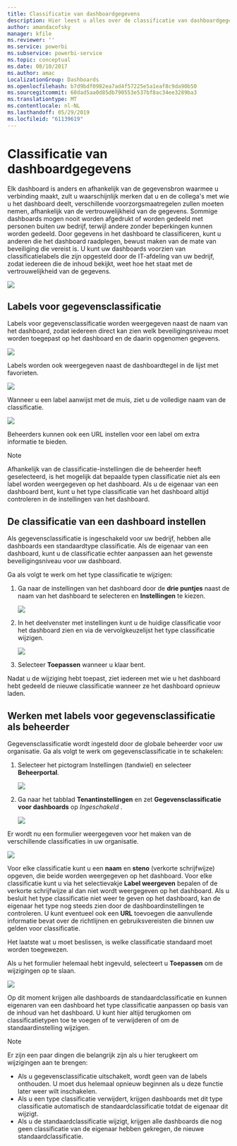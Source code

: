 ```yaml
---
title: Classificatie van dashboardgegevens
description: Hier leest u alles over de classificatie van dashboardgegevens, onder andere hoe een beheerder dit instelt en hoe de eigenaar van een dashboard de classificatie kan aanpassen.
author: amandacofsky
manager: kfile
ms.reviewer: ''
ms.service: powerbi
ms.subservice: powerbi-service
ms.topic: conceptual
ms.date: 08/10/2017
ms.author: amac
LocalizationGroup: Dashboards
ms.openlocfilehash: b7d9bdf0982ea7ad4f57225e5a1eaf8c9da90b50
ms.sourcegitcommit: 60dad5aa0d85db790553e537bf8ac34ee3289ba3
ms.translationtype: MT
ms.contentlocale: nl-NL
ms.lasthandoff: 05/29/2019
ms.locfileid: "61139619"
---
```

# <a name="dashboard-data-classification"></a>Classificatie van dashboardgegevens
Elk dashboard is anders en afhankelijk van de gegevensbron waarmee u verbinding maakt, zult u waarschijnlijk merken dat u en de collega's met wie u het dashboard deelt, verschillende voorzorgsmaatregelen zullen moeten nemen, afhankelijk van de vertrouwelijkheid van de gegevens. Sommige dashboards mogen nooit worden afgedrukt of worden gedeeld met personen buiten uw bedrijf, terwijl andere zonder beperkingen kunnen worden gedeeld. Door gegevens in het dashboard te classificeren, kunt u anderen die het dashboard raadplegen, bewust maken van de mate van beveiliging die vereist is. U kunt uw dashboards voorzien van classificatielabels die zijn opgesteld door de IT-afdeling van uw bedrijf, zodat iedereen die de inhoud bekijkt, weet hoe het staat met de vertrouwelijkheid van de gegevens.

![](media/service-data-classification/dashboard_tagged_as_hbi.png)

## <a name="data-classification-tags"></a>Labels voor gegevensclassificatie
Labels voor gegevensclassificatie worden weergegeven naast de naam van het dashboard, zodat iedereen direct kan zien welk beveiligingsniveau moet worden toegepast op het dashboard en de daarin opgenomen gegevens.

![](media/service-data-classification/tag_next_to_title.png)

Labels worden ook weergegeven naast de dashboardtegel in de lijst met favorieten.

![](media/service-data-classification/tag_on_dashboard_tile.png)

Wanneer u een label aanwijst met de muis, ziet u de volledige naam van de classificatie.

![](media/service-data-classification/tag_tooltip.png)

Beheerders kunnen ook een URL instellen voor een label om extra informatie te bieden.

> [!NOTE]
> Afhankelijk van de classificatie-instellingen die de beheerder heeft geselecteerd, is het mogelijk dat bepaalde typen classificatie niet als een label worden weergegeven op het dashboard. Als u de eigenaar van een dashboard bent, kunt u het type classificatie van het dashboard altijd controleren in de instellingen van het dashboard.
> 
> 

## <a name="setting-a-dashboards-classification"></a>De classificatie van een dashboard instellen
Als gegevensclassificatie is ingeschakeld voor uw bedrijf, hebben alle dashboards een standaardtype classificatie. Als de eigenaar van een dashboard, kunt u de classificatie echter aanpassen aan het gewenste beveiligingsniveau voor uw dashboard.

Ga als volgt te werk om het type classificatie te wijzigen:

1. Ga naar de instellingen van het dashboard door de **drie puntjes** naast de naam van het dashboard te selecteren en **Instellingen** te kiezen.
   
    ![](media/service-data-classification/dashboard_settings.png)
2. In het deelvenster met instellingen kunt u de huidige classificatie voor het dashboard zien en via de vervolgkeuzelijst het type classificatie wijzigen.
   
    ![](media/service-data-classification/classification_setting_dropdown.png)
3. Selecteer **Toepassen** wanneer u klaar bent.

Nadat u de wijziging hebt toepast, ziet iedereen met wie u het dashboard hebt gedeeld de nieuwe classificatie wanneer ze het dashboard opnieuw laden.

## <a name="working-with-data-classification-tags-as-an-admin"></a>Werken met labels voor gegevensclassificatie als beheerder
Gegevensclassificatie wordt ingesteld door de globale beheerder voor uw organisatie. Ga als volgt te werk om gegevensclassificatie in te schakelen:

1. Selecteer het pictogram Instellingen (tandwiel) en selecteer **Beheerportal**.
   
    ![](media/service-data-classification/admin_portal_in_settings.png)
2. Ga naar het tabblad **Tenantinstellingen** en zet **Gegevensclassificatie voor dashboards** op *Ingeschakeld* .
   
    ![](media/service-data-classification/data_classification_switch_location.png)

Er wordt nu een formulier weergegeven voor het maken van de verschillende classificaties in uw organisatie.

![](media/service-data-classification/blank_classification_form.png)

Voor elke classificatie kunt u een **naam** en **steno** (verkorte schrijfwijze) opgeven, die beide worden weergegeven op het dashboard. Voor elke classificatie kunt u via het selectievakje **Label weergeven** bepalen of de verkorte schrijfwijze al dan niet wordt weergegeven op het dashboard. Als u besluit het type classificatie niet weer te geven op het dashboard, kan de eigenaar het type nog steeds zien door de dashboardinstellingen te controleren. U kunt eventueel ook een **URL** toevoegen die aanvullende informatie bevat over de richtlijnen en gebruiksvereisten die binnen uw gelden voor classificatie.  

Het laatste wat u moet beslissen, is welke classificatie standaard moet worden toegewezen.  

Als u het formulier helemaal hebt ingevuld, selecteert u **Toepassen** om de wijzigingen op te slaan.

![](media/service-data-classification/filled_in_classification_form.png)

Op dit moment krijgen alle dashboards de standaardclassificatie en kunnen eigenaren van een dashboard het type classificatie aanpassen op basis van de inhoud van het dashboard. U kunt hier altijd terugkomen om classificatietypen toe te voegen of te verwijderen of om de standaardinstelling wijzigen.  

> [!NOTE]
> Er zijn een paar dingen die belangrijk zijn als u hier terugkeert om wijzigingen aan te brengen:
> 
> * Als u gegevensclassificatie uitschakelt, wordt geen van de labels onthouden. U moet dus helemaal opnieuw beginnen als u deze functie later weer wilt inschakelen.  
> * Als u een type classificatie verwijdert, krijgen dashboards met dit type classificatie automatisch de standaardclassificatie totdat de eigenaar dit wijzigt.  
> * Als u de standaardclassificatie wijzigt, krijgen alle dashboards die nog geen classificatie van de eigenaar hebben gekregen, de nieuwe standaardclassificatie.
> 
> 

